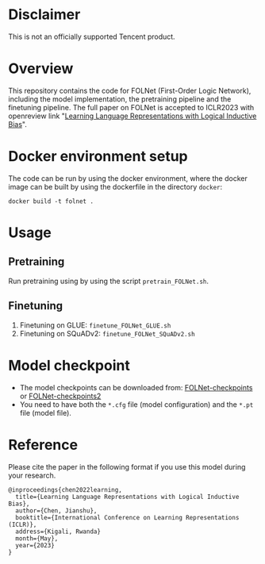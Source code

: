 # Disclaimer
This is not an officially supported Tencent product.

# Overview
This repository contains the code for FOLNet (First-Order Logic Network), including the model implementation, the pretraining pipeline and the finetuning pipeline. The full paper on FOLNet is accepted to ICLR2023 with openreview link "[Learning Language Representations with Logical Inductive Bias](https://openreview.net/forum?id=rGeZuBRahju)".

# Docker environment setup
The code can be run by using the docker environment, where the docker image can be built by using the dockerfile in the directory `docker`:

`docker build -t folnet .`

# Usage
## Pretraining
Run pretraining using by using the script `pretrain_FOLNet.sh`.

## Finetuning
1. Finetuning on GLUE: `finetune_FOLNet_GLUE.sh`
2. Finetuning on SQuADv2: `finetune_FOLNet_SQuADv2.sh`

# Model checkpoint
- The model checkpoints can be downloaded from:
[FOLNet-checkpoints](https://tencentoverseas-my.sharepoint.com/:f:/g/personal/jianshuchen_global_tencent_com/Em7QLOIa6bZGuqLoqylyow4BZrL-k3ZiWysXE7tiyyAxjA?e=bnAeH9) or [FOLNet-checkpoints2](https://tencentoverseas-my.sharepoint.com/:f:/g/personal/xiaomanpan_global_tencent_com/EvRCMNsu1NRAlF7Uestta54BeKWJhDk_Gw_RNzdcMAwgSw?e=Kfi4Zw)
- You need to have both the `*.cfg` file (model configuration) and the `*.pt` file (model file).

# Reference
Please cite the paper in the following format if you use this model during your research.

```
@inproceedings{chen2022learning,
  title={Learning Language Representations with Logical Inductive Bias},
  author={Chen, Jianshu},
  booktitle={International Conference on Learning Representations (ICLR)},
  address={Kigali, Rwanda}
  month={May},
  year={2023}
}
```
